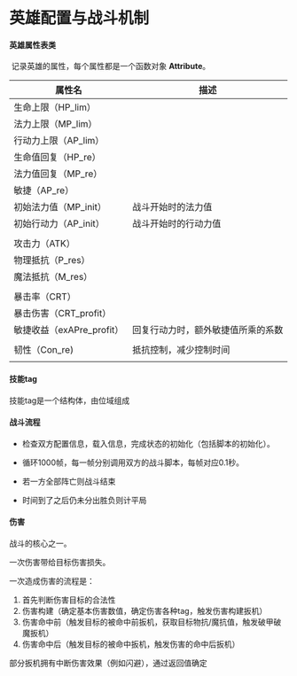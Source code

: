 # 英雄配置与战斗机制





#### 英雄属性表类

​	记录英雄的属性，每个属性都是一个函数对象 **Attribute**。

| 属性名                    | 描述                               |
| ------------------------- | ---------------------------------- |
| 生命上限（HP_lim）        |                                    |
| 法力上限（MP_lim）        |                                    |
| 行动力上限（AP_lim）      |                                    |
| 生命值回复（HP_re）       |                                    |
| 法力值回复（MP_re）       |                                    |
| 敏捷（AP_re）             |                                    |
| 初始法力值（MP_init）     | 战斗开始时的法力值                 |
| 初始行动力（AP_init）     | 战斗开始时的行动力值               |
|                           |                                    |
| 攻击力（ATK）             |                                    |
| 物理抵抗（P_res）         |                                    |
| 魔法抵抗（M_res）         |                                    |
|                           |                                    |
| 暴击率（CRT）             |                                    |
| 暴击伤害（CRT_profit）    |                                    |
| 敏捷收益（exAPre_profit） | 回复行动力时，额外敏捷值所乘的系数 |
|                           |                                    |
| 韧性（Con_re)             | 抵抗控制，减少控制时间             |
|                           |                                    |



#### 技能tag

技能tag是一个结构体，由位域组成



#### 战斗流程

+ 检查双方配置信息，载入信息，完成状态的初始化（包括脚本的初始化）。
+ 循环1000帧，每一帧分别调用双方的战斗脚本，每帧对应0.1秒。

+ 若一方全部阵亡则战斗结束
+ 时间到了之后仍未分出胜负则计平局

#### 伤害

战斗的核心之一。

一次伤害带给目标伤害损失。

一次造成伤害的流程是：

1. 首先判断伤害目标的合法性
2. 伤害构建（确定基本伤害数值，确定伤害各种tag，触发伤害构建扳机）
3. 伤害命中前（触发目标的被命中前扳机，获取目标物抗/魔抗值，触发破甲破魔扳机）
4. 伤害命中后（触发目标的被命中扳机，触发伤害的命中后扳机）

部分扳机拥有中断伤害效果（例如闪避），通过返回值确定

